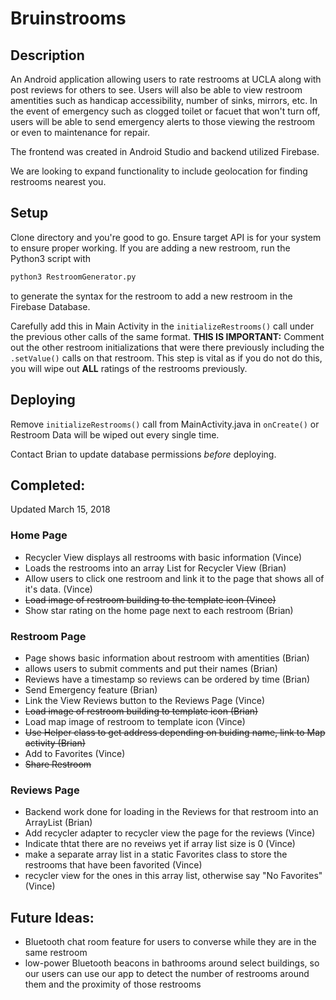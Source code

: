 # Bruinstrooms

## Description

An Android application allowing users to rate restrooms at UCLA along with
post reviews for others to see. Users will also be able to view restroom
amentities such as handicap accessibility, number of sinks, mirrors, etc.
In the event of emergency such as clogged toilet or facuet that won't turn off,
users will be able to send emergency alerts to those viewing the restroom or
even to maintenance for repair. 

The frontend was created in Android Studio and backend utilized Firebase.

We are looking to expand functionality to include geolocation for finding
restrooms nearest you.

## Setup

Clone directory and you're good to go. Ensure target API is for your system to ensure proper working. 
If you are adding a new restroom, run the Python3 script with
```bash
python3 RestroomGenerator.py
```
to generate the syntax for the restroom to add a new restroom in the Firebase Database.

Carefully add this in Main Activity in the `initializeRestrooms()` call under the previous other calls
of the same format. **THIS IS IMPORTANT:** Comment out the other restroom initializations that were there
previously including the `.setValue()` calls on that restroom. This step is vital as if you do not do this,
you will wipe out **ALL** ratings of the restrooms previously. 

## Deploying

Remove `initializeRestrooms()` call from MainActivity.java in `onCreate()` or Restroom Data will be wiped 
out every single time. 

Contact Brian to update database permissions *before* deploying. 

## Completed:
Updated March 15, 2018

### Home Page
- Recycler View displays all restrooms with basic information (Vince)
- Loads the restrooms into an array List for Recycler View (Brian) 
- Allow users to click one restroom and link it to the page that shows all of it's data. (Vince)
- ~~Load image of restroom building to the template icon (Vince)~~
- Show star rating on the home page next to each restroom (Brian)

### Restroom Page
- Page shows basic information about restroom with amentities (Brian)
- allows users to submit comments and put their names (Brian)
- Reviews have a timestamp so reviews can be ordered by time (Brian) 
- Send Emergency feature (Brian)
- Link the View Reviews button to the Reviews Page (Vince)
- ~~Load image of restroom building to template icon (Brian)~~
- Load map image of restroom to template icon (Vince)
- ~~Use Helper class to get address depending on buiding name, link to Map activity (Brian)~~
- Add to Favorites (Vince)
- ~~Share Restroom~~ 

### Reviews Page
- Backend work done for loading in the Reviews for that restroom into an ArrayList (Brian)
- Add recycler adapter to recycler view the page for the reviews (Vince)
- Indicate thtat there are no reveiws yet if array list size is 0 (Vince)
- make a separate array list in a static Favorites class to store the restrooms that have been favorited (Vince)
- recycler view for the ones in this array list, otherwise say "No Favorites" (Vince)

## Future Ideas:

- Bluetooth chat room feature for users to converse while they are in the same restroom
- low-power Bluetooth beacons in bathrooms around select buildings, so our users can use 
our app to detect the number of restrooms around them and the proximity of those restrooms
